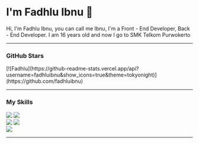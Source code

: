 <h1>I'm Fadhlu Ibnu  👋</h1>
<p>Hi, I'm Fadhlu Ibnu, you can call me Ibnu, I'm a Front - End Developer, Back - End Developer. I am 16 years old and now I go to SMK Telkom Purwokerto</p>
<hr>

<h3>GitHub Stars</h3>
[![Fadhlu](https://github-readme-stats.vercel.app/api?username=fadhluibnu&show_icons=true&theme=tokyonight)](https://github.com/fadhluibnu)
<hr>

<h3>My Skills</h3>
<div align=left>
<img src="https://user-images.githubusercontent.com/81508602/141646603-d3155dcc-0954-4dce-85c5-b5bfad3de32c.png"> </img>
<img src="https://user-images.githubusercontent.com/81508602/141646646-a9aa8ec5-e4bd-44af-b731-2997e278bc2e.png"> </img>
</div>
<div align=left>
<img src="https://user-images.githubusercontent.com/81508602/141646627-ff3b1b06-9b6c-412f-9258-85332863bd40.png"> </img>
<img src="https://user-images.githubusercontent.com/81508602/141646758-f73cd1e6-7e50-402a-857f-7e14f1d5b951.png"> </img>
</div>
<div align=left>
<img src="https://user-images.githubusercontent.com/81508602/141646771-42995b9e-7d29-4962-bf16-d450456fe413.png"> </img>
</div>
<hr>



<!--
**fadhluibnu/fadhluibnu** is a ✨ _special_ ✨ repository because its `README.md` (this file) appears on your GitHub profile.

Here are some ideas to get you started:

- 🔭 I’m currently working on ...
- 🌱 I’m currently learning ...
- 👯 I’m looking to collaborate on ...
- 🤔 I’m looking for help with ...
- 💬 Ask me about ...
- 📫 How to reach me: ...
- 😄 Pronouns: ...
- ⚡ Fun fact: ...
-->
